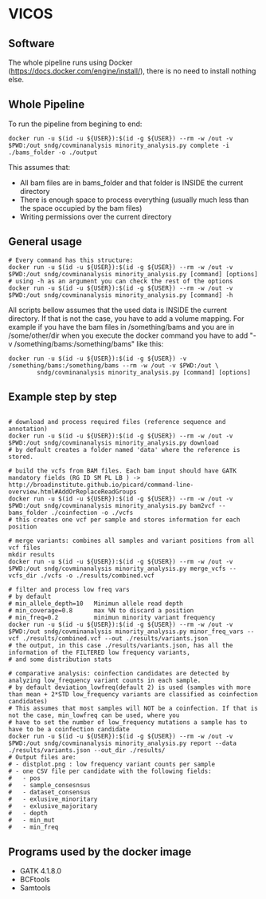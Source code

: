 # VICOS

## Software

The whole pipeline runs using Docker (https://docs.docker.com/engine/install/), there is no need to install nothing else.

## Whole Pipeline

To run the pipeline from begining to end:
```shell script
docker run -u $(id -u ${USER}):$(id -g ${USER}) --rm -w /out -v $PWD:/out sndg/covminanalysis minority_analysis.py complete -i ./bams_folder -o ./output
```
This assumes that: 
- All bam files are in bams_folder and that folder is INSIDE the current directory
- There is enough space to process everything (usually much less than the space occupied by the bam files)
- Writing permissions over the current directory

## General usage

```shell script
# Every command has this structure:
docker run -u $(id -u ${USER}):$(id -g ${USER}) --rm -w /out -v $PWD:/out sndg/covminanalysis minority_analysis.py [command] [options]
# using -h as an argument you can check the rest of the options
docker run -u $(id -u ${USER}):$(id -g ${USER}) --rm -w /out -v $PWD:/out sndg/covminanalysis minority_analysis.py [command] -h
```

All scripts bellow assumes that the used data is INSIDE the current directory. If that is not the case, you have
to add a volume mapping. For example if you have the bam files in /something/bams and you are in /some/other/dir
when you execute the docker command you have to add "-v /something/bams:/something/bams" like this:

```shell script
docker run -u $(id -u ${USER}):$(id -g ${USER}) -v /something/bams:/something/bams --rm -w /out -v $PWD:/out \
        sndg/covminanalysis minority_analysis.py [command] [options]
```

## Example step by step 
```shell script

# download and process required files (reference sequence and annotation)
docker run -u $(id -u ${USER}):$(id -g ${USER}) --rm -w /out -v $PWD:/out sndg/covminanalysis minority_analysis.py download
# by default creates a folder named 'data' where the reference is stored. 

# build the vcfs from BAM files. Each bam input should have GATK mandatory fields (RG ID SM PL LB ) -> http://broadinstitute.github.io/picard/command-line-overview.html#AddOrReplaceReadGroups
docker run -u $(id -u ${USER}):$(id -g ${USER}) --rm -w /out -v $PWD:/out sndg/covminanalysis minority_analysis.py bam2vcf --bams_folder ./coinfection -o ./vcfs
# this creates one vcf per sample and stores information for each position

# merge variants: combines all samples and variant positions from all vcf files
mkdir results
docker run -u $(id -u ${USER}):$(id -g ${USER}) --rm -w /out -v $PWD:/out sndg/covminanalysis minority_analysis.py merge_vcfs --vcfs_dir ./vcfs -o ./results/combined.vcf

# filter and process low freq vars
# by default
# min_allele_depth=10   Minimun allele read depth
# min_coverage=0.8      max %N to discard a position 
# min_freq=0.2          minimun minority variant frequency
docker run -u $(id -u ${USER}):$(id -g ${USER}) --rm -w /out -v $PWD:/out sndg/covminanalysis minority_analysis.py minor_freq_vars --vcf ./results/combined.vcf --out ./results/variants.json
# the output, in this case ./results/variants.json, has all the information of the FILTERED low frequency variants, 
# and some distribution stats

# comparative analysis: coinfection candidates are detected by analyzing low_frequency variant counts in each sample.
# by default deviation_lowfreq(default 2) is used (samples with more than mean + 2*STD low_frequency variants are classified as coinfection candidates)  
# This assumes that most samples will NOT be a coinfection. If that is not the case, min_lowfreq can be used, where you 
# have to set the number of low_frequency mutations a sample has to have to be a coinfection candidate
docker run -u $(id -u ${USER}):$(id -g ${USER}) --rm -w /out -v $PWD:/out sndg/covminanalysis minority_analysis.py report --data ./results/variants.json --out_dir ./results/
# Output files are:
# - distplot.png : low frequency variant counts per sample
# - one CSV file per candidate with the following fields:
#   - pos
#   - sample_consesnsus
#   - dataset_consensus
#   - exlusive_minoritary
#   - exlusive_majoritary
#   - depth
#   - min_mut
#   - min_freq
```

## Programs used by the docker image

* GATK 4.1.8.0
* BCFtools
* Samtools

